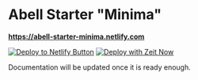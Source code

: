 # Abell Starter "Minima"

**https://abell-starter-minima.netlify.com**

[![Deploy to Netlify Button](https://www.netlify.com/img/deploy/button.svg)](https://app.netlify.com/start/deploy?repository=https://github.com/abelljs/abell-starter-minima)  [![Deploy with Zeit Now](https://zeit.co/button)](https://zeit.co/import/project?template=https://github.com/abelljs/abell-starter-minima) 


Documentation will be updated once it is ready enough.